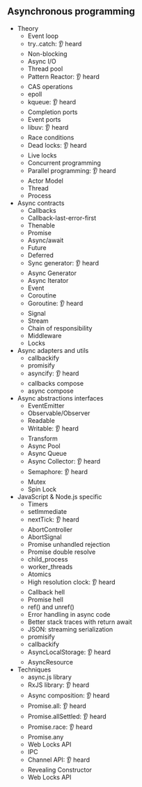 ## Asynchronous programming

- Theory
  - Event loop
  - try..catch: 👂 heard
  - Non-blocking
  - Async I/O
  - Thread pool
  - Pattern Reactor: 👂 heard
  - CAS operations
  - epoll
  - kqueue: 👂 heard
  - Completion ports
  - Event ports
  - libuv: 👂 heard
  - Race conditions
  - Dead locks: 👂 heard
  - Live locks
  - Concurrent programming
  - Parallel programming: 👂 heard
  - Actor Model
  - Thread
  - Process
- Async contracts
  - Callbacks
  - Callback-last-error-first
  - Thenable
  - Promise
  - Async/await
  - Future
  - Deferred
  - Sync generator: 👂 heard
  - Async Generator
  - Async Iterator
  - Event
  - Coroutine
  - Goroutine: 👂 heard
  - Signal
  - Stream
  - Chain of responsibility
  - Middleware
  - Locks
- Async adapters and utils
  - callbackify
  - promisify
  - asyncify: 👂 heard
  - callbacks compose
  - async compose
- Async abstractions interfaces
  - EventEmitter
  - Observable/Observer
  - Readable
  - Writable: 👂 heard
  - Transform
  - Async Pool
  - Async Queue
  - Async Collector: 👂 heard
  - Semaphore: 👂 heard
  - Mutex
  - Spin Lock
- JavaScript & Node.js specific
  - Timers
  - setImmediate
  - nextTick: 👂 heard
  - AbortController
  - AbortSignal
  - Promise unhandled rejection
  - Promise double resolve
  - child_process
  - worker_threads
  - Atomics
  - High resolution clock: 👂 heard
  - Callback hell
  - Promise hell
  - ref() and unref()
  - Error handling in async code
  - Better stack traces with return await
  - JSON: streaming serialization
  - promisify
  - callbackify
  - AsyncLocalStorage: 👂 heard
  - AsyncResource
- Techniques
  - async.js library
  - RxJS library: 👂 heard
  - Async composition: 👂 heard
  - Promise.all: 👂 heard
  - Promise.allSettled: 👂 heard
  - Promise.race: 👂 heard
  - Promise.any
  - Web Locks API
  - IPC
  - Channel API: 👂 heard
  - Revealing Constructor
  - Web Locks API
